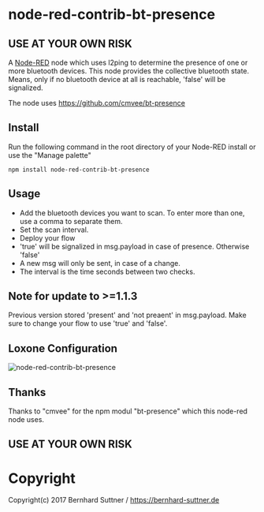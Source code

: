 # node-red-contrib-bt-presence

## USE AT YOUR OWN RISK

A <a href="http://nodered.org" target="_new">Node-RED</a> node which uses l2ping to determine the presence of one or more bluetooth devices. This node
provides the collective bluetooth state. Means, only if no bluetooth device at all is reachable, 'false' will be signalized.

The node uses https://github.com/cmvee/bt-presence

## Install

Run the following command in the root directory of your Node-RED install or use the "Manage palette"

    npm install node-red-contrib-bt-presence

## Usage

* Add the bluetooth devices you want to scan. To enter more than one, use a comma to separate them. 
* Set the scan interval.
* Deploy your flow 
* 'true' will be signalized in msg.payload in case of presence. Otherwise 'false'
* A new msg will only be sent, in case of a change.
* The interval is the time seconds between two checks.

## Note for update to >=1.1.3
Previous version stored 'present' and 'not preaent' in msg.payload. Make sure to change your flow to use 'true' and 'false'. 

## Loxone Configuration
![node-red-contrib-bt-presence](/doc/node-red-contrib-bt-presence.PNG)

## Thanks
Thanks to "cmvee" for the npm modul "bt-presence" which this node-red node uses.

## USE AT YOUR OWN RISK

# Copyright

Copyright(c) 2017 Bernhard Suttner / https://bernhard-suttner.de


